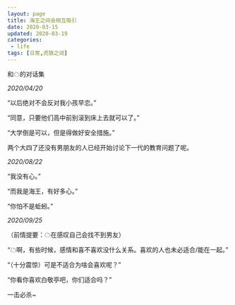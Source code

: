 ```yaml
---
layout: page
title: 海王之间会相互吸引
date: 2020-03-15
updated: 2020-03-19
categories:
 - life
tags: [日常,虎狼之词]
---
```


和☁的对话集

*2020/04/20*

“以后绝对不会反对我小孩早恋。”

“同意，只要他们高中前别滚到床上去就可以了。”

“大学倒是可以，但是得做好安全措施。”

两个大四了还没有男朋友的人已经开始讨论下一代的教育问题了呢。


*2020/08/22*

“我没有心。”

“而我是海王，有好多心。”

“你怕不是蚯蚓。”

*2020/09/25*

（前情提要：☁在感叹自己会找不到男友）

“☁啊，有些时候，感情和喜不喜欢没什么关系。喜欢的人也未必适合/能在一起。”

“（十分震惊）可是不适合为啥会喜欢呢？”

“你看你喜欢白敬亭吧，你们适合吗？”

一击必杀~
